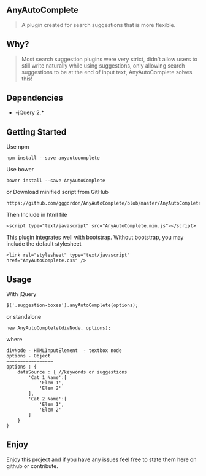 AnyAutoComplete
---------------

> A plugin created for search suggestions that is more flexible.

Why?
----

> Most search suggestion plugins were very strict, didn't allow users to
> still write naturally while using suggestions, only allowing search
> suggestions to be at the end of input text, AnyAutoComplete solves
> this!

Dependencies
------------

 - -jQuery 2.*

Getting Started
---------------

Use npm

    npm install --save anyautocomplete

Use bower

    bower install --save AnyAutoComplete

or Download minified script from GitHub

    https://github.com/gggordon/AnyAutoComplete/blob/master/AnyAutoComplete.min.js

Then Include in html file

    <script type="text/javascript" src="AnyAutoComplete.min.js"></script>

This plugin integrates well with bootstrap. Without bootstrap, you may include the default stylesheet 

    <link rel="stylesheet" type="text/javascript" href="AnyAutoComplete.css" />

Usage
-----
With jQuery

    $('.suggestion-boxes').anyAutoComplete(options); 

or standalone

    new AnyAutoComplete(divNode, options);

where

    divNode - HTMLInputElement  - textbox node
    options - Object
    =================
    options : {
        dataSource : { //keywords or suggestions
            'Cat 1 Name':[
                'Elem 1',
                'Elem 2'
            ],
            'Cat 2 Name':[
                'Elem 1',
                'Elem 2'
            ]
        }
    }

Enjoy
-----
Enjoy this project and if you have any issues feel free to state them here on github or contribute. 


